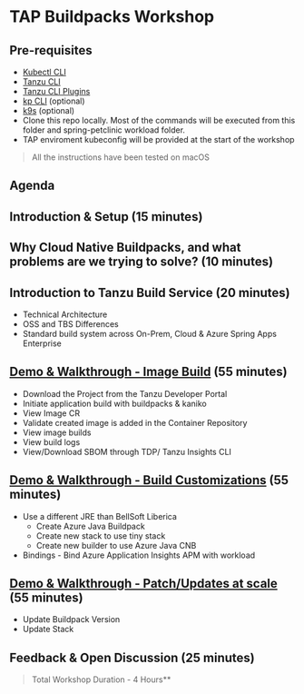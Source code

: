# TAP Buildpacks Workshop

## Pre-requisites
* [Kubectl CLI](https://kubernetes.io/docs/tasks/tools/)
* [Tanzu CLI](https://docs.vmware.com/en/VMware-Tanzu-Application-Platform/1.6/tap/install-tanzu-cli.html#install-the-tanzu-cli-4)
* [Tanzu CLI Plugins](https://docs.vmware.com/en/VMware-Tanzu-Application-Platform/1.6/tap/install-tanzu-cli.html#install-tanzu-cli-plugins-5)
* [kp CLI](https://github.com/buildpacks-community/kpack-cli) (optional)
* [k9s](https://k9scli.io/topics/install/) (optional)
* Clone this repo locally. Most of the commands will be executed from this folder and spring-petclinic workload folder.
* TAP enviroment kubeconfig will be provided at the start of the workshop
> All the instructions have been tested on macOS

## Agenda
## Introduction & Setup (15 minutes)
## Why Cloud Native Buildpacks, and what problems are we trying to solve? (10 minutes)

## Introduction to Tanzu Build Service (20 minutes)
  * Technical Architecture
  * OSS and TBS Differences
  * Standard build system across On-Prem, Cloud & Azure Spring Apps  Enterprise

## [Demo & Walkthrough - Image Build](session-1.md) (55 minutes)
  * Download the Project from the Tanzu Developer Portal
  * Initiate application build with buildpacks & kaniko
  * View Image CR
  * Validate created image is added in the Container Repository
  * View image builds
  * View build logs
  * View/Download SBOM through TDP/ Tanzu Insights CLI

## [Demo & Walkthrough - Build Customizations](session-2.md) (55 minutes)
  * Use a different JRE than BellSoft Liberica 
    * Create Azure Java Buildpack
    * Create new stack to use tiny stack
    * Create new builder to use Azure Java CNB
  * Bindings - Bind Azure Application Insights APM with workload

## [Demo & Walkthrough - Patch/Updates at scale](session-3.md) (55 minutes)
  * Update Buildpack Version
  * Update Stack

## Feedback & Open Discussion (25 minutes)

>Total Workshop Duration - 4 Hours**
